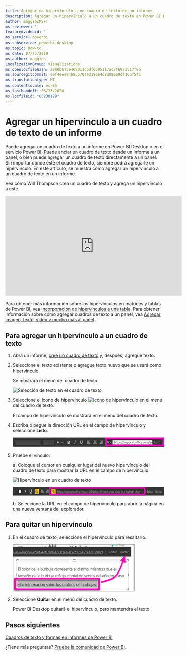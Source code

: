 ```yaml
---
title: Agregar un hipervínculo a un cuadro de texto de un informe
description: Agregar un hipervínculo a un cuadro de texto en Power BI Desktop y en el servicio Power BI
author: maggiesMSFT
ms.reviewer: ''
featuredvideoid: ''
ms.service: powerbi
ms.subservice: powerbi-desktop
ms.topic: how-to
ms.date: 07/25/2019
ms.author: maggies
LocalizationGroup: Visualizations
ms.openlocfilehash: 2960bb75e408011cbdf6b05117ac7f6073517f9b
ms.sourcegitcommit: eef4eee24695570ae3186b4d8d99660df16bf54c
ms.translationtype: HT
ms.contentlocale: es-ES
ms.lasthandoff: 06/23/2020
ms.locfileid: "85238129"
---
```

# <a name="add-a-hyperlink-to-a-text-box-in-a-report"></a>Agregar un hipervínculo a un cuadro de texto de un informe
Puede agregar un cuadro de texto a un informe en Power BI Desktop o en el servicio Power BI. Puede anclar un cuadro de texto desde un informe a un panel, o bien puede agregar un cuadro de texto directamente a un panel. Sin importar dónde esté el cuadro de texto, siempre podrá agregarle un hipervínculo. En este artículo, se muestra cómo agregar un hipervínculo a un cuadro de texto en un informe. 


Vea cómo Will Thompson crea un cuadro de texto y agrega un hipervínculo a este. 

<iframe width="560" height="315" src="https://www.youtube.com/embed/_3q6VEBhGew#t=0m55s" frameborder="0" allowfullscreen></iframe>

Para obtener más información sobre los hipervínculos en matrices y tablas de Power BI, vea [Incorporación de hipervínculos a una tabla](power-bi-hyperlinks-in-tables.md). Para obtener información sobre cómo agregar cuadros de texto a un panel, vea [Agregar imagen, texto, vídeo y mucho más al panel](service-dashboard-add-widget.md). 

## <a name="to-add-a-hyperlink-to-a-text-box"></a>Para agregar un hipervínculo a un cuadro de texto
1. Abra un informe, [cree un cuadro de texto](power-bi-reports-add-text-and-shapes.md) y, después, agregue texto. 
2. Seleccione el texto existente o agregue texto nuevo que se usará como hipervínculo. 

   Se mostrará el menú del cuadro de texto.
   
   ![Selección de texto en el cuadro de texto](media/service-add-hyperlink-to-text-box/power-bi-hyperlink-new.png)
3. Seleccione el icono de hipervínculo ![Icono de hipervínculo](media/service-add-hyperlink-to-text-box/power-bi-hyperlink-icon.png) en el menú del cuadro de texto.

   El campo de hipervínculo se mostrará en el menú del cuadro de texto.

4. Escriba o pegue la dirección URL en el campo de hipervínculo y seleccione **Listo**.
   
   ![Escritura o pegado de la dirección URL en el campo de hipervínculo](media/service-add-hyperlink-to-text-box/power-bi-add-link.png)
5. Pruebe el vínculo:  

   a. Coloque el cursor en cualquier lugar del nuevo hipervínculo del cuadro de texto para mostrar la URL en el campo de hipervínculo.  
     
      ![Hipervínculo en un cuadro de texto](media/service-add-hyperlink-to-text-box/power-bi-test-link.png)
   
      ![URL en un campo de hipervínculo](media/service-add-hyperlink-to-text-box/power-bi-hyperlink-edit.png)

   b. Seleccione la URL en el campo de hipervínculo para abrir la página en una nueva ventana del explorador.

## <a name="to-remove-the-hyperlink"></a>Para quitar un hipervínculo
1. En el cuadro de texto, seleccione el hipervínculo para resaltarlo.
   
     ![Eliminación del hipervínculo](media/service-add-hyperlink-to-text-box/power-bi-hyperlink-remove.png)
2. Seleccione **Quitar** en el menú del cuadro de texto. 

   Power BI Desktop quitará el hipervínculo, pero mantendrá el texto.

## <a name="next-steps"></a>Pasos siguientes
[Cuadros de texto y formas en informes de Power BI](power-bi-reports-add-text-and-shapes.md)

¿Tiene más preguntas? [Pruebe la comunidad de Power BI](https://community.powerbi.com/).

